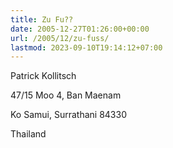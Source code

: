 ```yaml
---
title: Zu Fu??
date: 2005-12-27T01:26:00+00:00
url: /2005/12/zu-fuss/
lastmod: 2023-09-10T19:14:12+07:00
---
```

Patrick Kollitsch

47/15 Moo 4, Ban Maenam

Ko Samui, Surrathani 84330

Thailand
